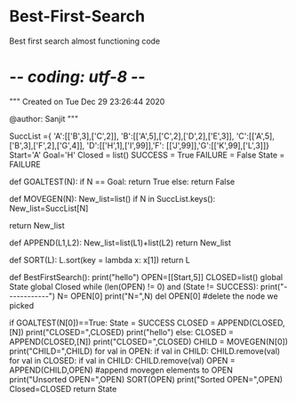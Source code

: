 # Best-First-Search
Best first search almost functioning code
# -*- coding: utf-8 -*-
"""
Created on Tue Dec 29 23:26:44 2020

@author: Sanjit
"""

SuccList ={ 'A':[['B',3],['C',2]], 'B':[['A',5],['C',2],['D',2],['E',3]], 'C':[['A',5],['B',3],['F',2],['G',4]], 'D':[['H',1],['I',99]],'F': [['J',99]],'G':[['K',99],['L',3]]}
Start='A'
Goal='H'
Closed = list()
SUCCESS = True
FAILURE = False
State = FAILURE


def GOALTEST(N):
 if N == Goal:
  return True
 else:
  return False

def MOVEGEN(N):
 New_list=list()
 if N in SuccList.keys():
  New_list=SuccList[N]
 
 return New_list
 
def APPEND(L1,L2):
 New_list=list(L1)+list(L2)
 return New_list
 
def SORT(L):
 L.sort(key = lambda x: x[1]) 
 return L 

def BestFirstSearch():
 print("hello")
 OPEN=[[Start,5]]
 CLOSED=list()
 global State
 global Closed
 while (len(OPEN) != 0) and (State != SUCCESS):
  print("------------")
  N= OPEN[0]
  print("N=",N)
  del OPEN[0] #delete the node we picked
  
  if GOALTEST(N[0])==True:
   State = SUCCESS
   CLOSED = APPEND(CLOSED,[N])
   print("CLOSED=",CLOSED)
   print("hello")
  else:
   CLOSED = APPEND(CLOSED,[N])
   print("CLOSED=",CLOSED)
   CHILD = MOVEGEN(N[0])
   print("CHILD=",CHILD)
   for val in OPEN:
     if val in CHILD:             CHILD.remove(val)
   for val in CLOSED:
      if val in CHILD:           CHILD.remove(val)
   OPEN = APPEND(CHILD,OPEN) #append movegen elements to OPEN
   print("Unsorted OPEN=",OPEN)
   SORT(OPEN)
   print("Sorted OPEN=",OPEN)
 Closed=CLOSED
 return State
